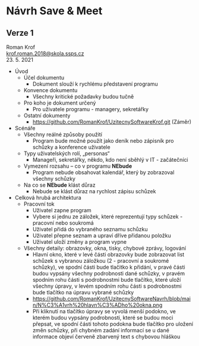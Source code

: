 # Návrh Save & Meet
## Verze 1

Roman Krof <br/>
krof.roman.2018@skola.ssps.cz <br/>
23. 5. 2021

* Úvod
  * Účel dokumentu
    * Dokument slouží k rychlému představení programu
  * Konvence dokumentu
    * Všechny kritické požadavky budou tučně
  * Pro koho je dokument určený
    * Pro uživatele programu - managery, sekretářky
  * Ostatní dokumenty
    * https://github.com/RomanKrof/UzitecnySoftwareKrof.git (Záměr)
* Scénáře
  * Všechny reálné způsoby použití
    * Program bude možné použít jako deník nebo zápisník pro schůzky a konference uživatele
  * Typy uživatelských rolí, „personas“
    * Manageři, sekretářky, někdo, kdo není sběhlý v IT - začátečníci
  * Vymezení rozsahu – co v programu **NEbude**
    * Program nebude obsahovat kalendář, který by zobrazoval všechny schůzky
  * Na co se **NEbude** klást důraz
    * Nebude se klást důraz na rychlost zápisu schůzek
* Celková hrubá architektura
  * Pracovní tok
    * Uživatel zapne program
    * Vybere si jednu ze záložek, které reprezentují typy schůzek - pracovní nebo soukromá
    * Uživatel přidá do vybraného seznamu schůzku
    * Uživatel přepne seznam a upraví dříve přidanou položku
    * Uživatel uloží změny a program vypne
  * Všechny detaily: obrazovky, okna, tisky, chybové zprávy, logování
    * Hlavní okno, které v levé části obrazovky bude zobrazovat list schůzek s vybranou záložkou (2 - pracovní a soukromé schůzky), ve spodní části bude tlačitko k přidání, v pravé části budou vypsány všechny podrobnosti dané schůzky, v pravém spodním rohu části s podrobnostmi bude tlačítko, které uloží všechny úpravy, v levém spodním rohu části s podrobnostmi bude tlačítko na úpravu vybrané schůzky
    * https://github.com/RomanKrof/UzitecnySoftwareNavrh/blob/main/N%C3%A1vrh%20hlavn%C3%ADho%20okna.png
    * Při kliknutí na tlačítko úpravy se vyvolá menší podokno, ve kterém budou vypsány podrobnosti, které se budou moci přepsat, ve spodní části tohoto podokna bude tlačítko pro uložení změn schůzky, při chybném zadání informací se u dané informace objeví červeně zbarvený text s chybovou hláškou
